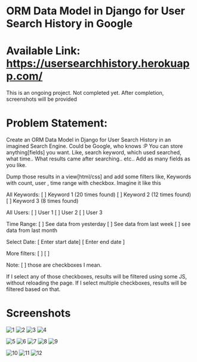 # ORM Data Model in Django for User Search History in Google 
# Available Link: https://usersearchhistory.herokuapp.com/
This is an ongoing project. Not completed yet. After completion, screenshots will be provided

# Problem Statement: 
Create an ORM Data Model in Django for User Search History in an imagined Search Engine. Could be Google, who knows :P You can store anything[fields] you want. Like, search keyword, which used searched, what time.. What results came after searching.. etc.. Add as many fields as you like. 

Dump those results in a view[html/css] and add some filters like, 
Keywords with count, user , time range with checkbox. Imagine it like this

All Keywords:
[ ] Keyword 1 (20 times found)
[ ]  Keyword 2 (12 times found)
[ ]  Keyword 3 (8 times found)

All Users:
[ ] User 1
[ ] User 2
[ ] User 3

Time Range:
[ ] See data from yesterday
[ ] See data from last week
[ ] see data from last month 

Select Date:
[ Enter start date]
[ Enter end date ]

More filters:
[ ]
[ ]

Note: [ ] those are checkboxes I mean. 

If I select any of those checkboxes, results will be filtered using some JS, without reloading the page. If I select multiple checkboxes, results will be filtered based on that.

# Screenshots
![1](https://user-images.githubusercontent.com/55923593/133938875-bd90ab5d-447b-4097-a4af-8cf21262eecb.JPG)
![2](https://user-images.githubusercontent.com/55923593/133938877-97f05cd5-55f2-412f-b80c-b9c7cb2b4688.JPG)
![3](https://user-images.githubusercontent.com/55923593/133938880-b11fd0e1-4fca-44a5-ae89-03d1014097c0.JPG)
![4](https://user-images.githubusercontent.com/55923593/133938883-f719fc45-1d42-42a3-a10f-a6ba75f5f917.JPG)

![5](https://user-images.githubusercontent.com/55923593/133938886-2b7a81b0-9840-4d86-8517-49e6402f06fa.JPG)
![6](https://user-images.githubusercontent.com/55923593/133938887-b74ece90-30c4-4574-aa82-1505782b2774.JPG)
![7](https://user-images.githubusercontent.com/55923593/133938888-cd1b61a7-fd0b-41b8-a48b-f81009e44bc6.JPG)
![8](https://user-images.githubusercontent.com/55923593/133938997-5e1719dc-b001-40f6-9fe9-7648ecf1c4b7.JPG)
![9](https://user-images.githubusercontent.com/55923593/133939004-7790ce96-de5e-42f6-8b41-e8971502ca5b.JPG)

![10](https://user-images.githubusercontent.com/55923593/133938929-f79f1add-5a67-41bb-91e7-bb409f09e562.JPG)
![11](https://user-images.githubusercontent.com/55923593/134463324-ce593f82-8d25-4394-b182-e0701799f33f.JPG)
![12](https://user-images.githubusercontent.com/55923593/134463334-f5ba6ffd-4a2b-419b-a6ec-f6c8bb469ff2.JPG)
